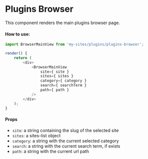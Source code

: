 # Plugins Browser

This component renders the main plugins browser page.

#### How to use:

```js
import BrowserMainView from 'my-sites/plugins/plugins-browser';

render() {
	return (
		<div>
			<BrowserMainView
				site={ site }
				sites={ sites }
				category={ category }
				search={ searchTerm }
				path={ path }
			/>
		</div>
	);
}
```

#### Props

- `site`: a string containing the slug of the selected site
- `sites`: a sites-list object
- `category`: a string with the current selected category
- `search`: a string with the current search term, if exists
- `path`: a string with the current url path
